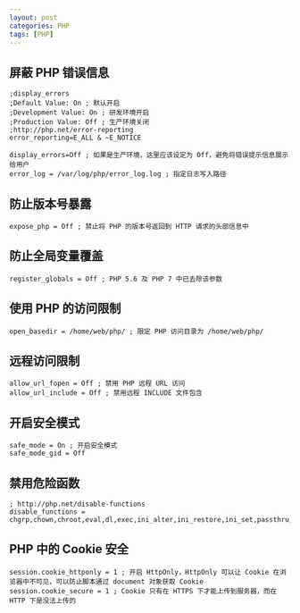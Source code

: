 ```yaml
---
layout: post
categories: PHP
tags: [PHP]
---
```


## 屏蔽 PHP 错误信息

```
;display_errors
;Default Value: On ; 默认开启
;Development Value: On ; 研发环境开启
;Production Value: Off ; 生产环境关闭
;http://php.net/error-reporting
error_reporting=E_ALL & ~E_NOTICE

display_errors=Off ; 如果是生产环境，这里应该设定为 Off，避免将错误提示信息展示给用户
error_log = /var/log/php/error_log.log ; 指定日志写入路径
```

## 防止版本号暴露

```
expose_php = Off ; 禁止将 PHP 的版本号返回到 HTTP 请求的头部信息中
```

## 防止全局变量覆盖

```
register_globals = Off ; PHP 5.6 及 PHP 7 中已去除该参数
```

## 使用 PHP 的访问限制

```
open_basedir = /home/web/php/ ; 限定 PHP 访问目录为 /home/web/php/
```

## 远程访问限制

```
allow_url_fopen = Off ; 禁用 PHP 远程 URL 访问
allow_url_include = Off ; 禁用远程 INCLUDE 文件包含
```

## 开启安全模式

```
safe_mode = On ; 开启安全模式
safe_mode_gid = Off
```

## 禁用危险函数

```
; http://php.net/disable-functions
disable_functions = chgrp,chown,chroot,eval,dl,exec,ini_alter,ini_restore,ini_set,passthru,pfsockopen,phpinfo,popen,proc_get_status,proc_open,putenv,readlink,scandir,shell_exec,stream_socket_server,symlink,syslog,system,openlog,fsocket,fsockopen
```

## PHP 中的 Cookie 安全

```
session.cookie_httponly = 1 ; 开启 HttpOnly，HttpOnly 可以让 Cookie 在浏览器中不可见，可以防止脚本通过 document 对象获取 Cookie
session.cookie_secure = 1 ; Cookie 只有在 HTTPS 下才能上传到服务器，而在 HTTP 下是没法上传的
```